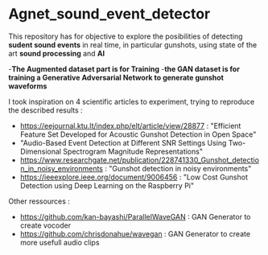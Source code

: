 # Agnet_sound_event_detector
This repository has for objective to explore the posibilities of detecting **sudent sound events** in real time, in particular gunshots, using state of the art **sound processing** and **AI**

-**The Augmented dataset part is for Training**
-**the GAN dataset is for training a Generative Adversarial Network to generate gunshot waveforms**

I took inspiration on 4 scientific articles to experiment, trying to reproduce the described results :

- https://eejournal.ktu.lt/index.php/elt/article/view/28877 : "Efficient Feature Set Developed for Acoustic Gunshot Detection in Open Space"
- "Audio-Based Event Detection at Different SNR Settings Using Two-Dimensional Spectrogram Magnitude Representations"
- https://www.researchgate.net/publication/228741330_Gunshot_detection_in_noisy_environments : "Gunshot detection in noisy environments"
- https://ieeexplore.ieee.org/document/9006456 : "Low Cost Gunshot Detection using Deep Learning on the Raspberry Pi"

Other ressources :

- https://github.com/kan-bayashi/ParallelWaveGAN : GAN Generator to create vocoder
- https://github.com/chrisdonahue/wavegan : GAN Generator to create more usefull audio clips
